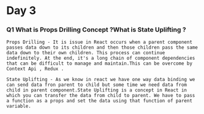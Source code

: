 # Day 3 

### Q1 What is Props Drilling Concept ?What is State Uplifting ?
    Props Drilling - It is issue in React occurs when a parent component passes data down to its children and then those children pass the same data down to their own children. This process can continue indefinitely. At the end, it's a long chain of component dependencies that can be difficult to manage and maintain.This can be overcome by Context Api , Redux .

    State Uplifting - As we know in react we have one way data binding we can send data fron parent to child but some time we need data from child in parent component.State Uplifting is a concept in React in which you can transfer the data from child to parent. We have to pass a function as a props and set the data using that function of parent variable. 